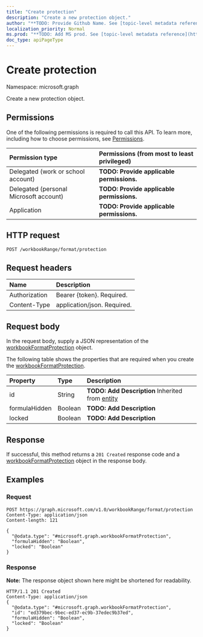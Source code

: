 ```yaml
---
title: "Create protection"
description: "Create a new protection object."
author: "**TODO: Provide Github Name. See [topic-level metadata reference](https://msgo.azurewebsites.net/add/document/guidelines/metadata.html#topic-level-metadata)**"
localization_priority: Normal
ms.prod: "**TODO: Add MS prod. See [topic-level metadata reference](https://msgo.azurewebsites.net/add/document/guidelines/metadata.html#topic-level-metadata)**"
doc_type: apiPageType
---
```


# Create protection

Namespace: microsoft.graph

Create a new protection object.

## Permissions
One of the following permissions is required to call this API. To learn more, including how to choose permissions, see [Permissions](/concepts/permissions-reference.md).

|Permission type|Permissions (from most to least privileged)|
|:---|:---|
|Delegated (work or school account)|**TODO: Provide applicable permissions.**|
|Delegated (personal Microsoft account)|**TODO: Provide applicable permissions.**|
|Application|**TODO: Provide applicable permissions.**|

## HTTP request

<!-- {
  "blockType": "ignored"
}
-->
``` http
POST /workbookRange/format/protection
```

## Request headers
|Name|Description|
|:---|:---|
|Authorization|Bearer {token}. Required.|
|Content-Type|application/json. Required.|

## Request body
In the request body, supply a JSON representation of the [workbookFormatProtection](../resources/workbookformatprotection.md) object.

The following table shows the properties that are required when you create the [workbookFormatProtection](../resources/workbookformatprotection.md).

|Property|Type|Description|
|:---|:---|:---|
|id|String|**TODO: Add Description** Inherited from [entity](../resources/entity.md)|
|formulaHidden|Boolean|**TODO: Add Description**|
|locked|Boolean|**TODO: Add Description**|



## Response

If successful, this method returns a `201 Created` response code and a [workbookFormatProtection](../resources/workbookformatprotection.md) object in the response body.

## Examples

### Request
<!-- {
  "blockType": "request",
  "name": "create_workbookformatprotection_from_"
}
-->
``` http
POST https://graph.microsoft.com/v1.0/workbookRange/format/protection
Content-Type: application/json
Content-length: 121

{
  "@odata.type": "#microsoft.graph.workbookFormatProtection",
  "formulaHidden": "Boolean",
  "locked": "Boolean"
}
```


### Response
**Note:** The response object shown here might be shortened for readability.
<!-- {
  "blockType": "response",
  "truncated": true,
  "@odata.type": "microsoft.graph.workbookformatprotection"
}
-->
``` http
HTTP/1.1 201 Created
Content-Type: application/json
{
  "@odata.type": "#microsoft.graph.workbookFormatProtection",
  "id": "ed379bec-9bec-ed37-ec9b-37edec9b37ed",
  "formulaHidden": "Boolean",
  "locked": "Boolean"
}
```

